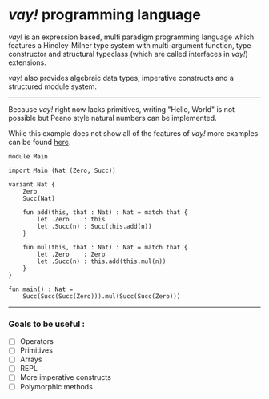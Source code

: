 # _vay!_ programming language

_vay!_ is an expression based, multi paradigm programming language which features a Hindley-Milner type system with multi-argument function, type constructor and structural typeclass (which are called interfaces in _vay!_) extensions.

_vay!_ also provides algebraic data types, imperative constructs and a structured module system.

---

Because _vay!_ right now lacks primitives, writing "Hello, World" is not possible but Peano style natural numbers can be implemented.

While this example does not show all of the features of _vay!_ more examples can be found [here](./examples).

```
module Main

import Main (Nat (Zero, Succ))

variant Nat {
    Zero
    Succ(Nat)

    fun add(this, that : Nat) : Nat = match that {
        let .Zero    : this
        let .Succ(n) : Succ(this.add(n))
    }

    fun mul(this, that : Nat) : Nat = match that {
        let .Zero    : Zero
        let .Succ(n) : this.add(this.mul(n))
    }
}

fun main() : Nat =
    Succ(Succ(Succ(Zero))).mul(Succ(Succ(Zero)))
```

---

### Goals to be useful :
- [ ] Operators
- [ ] Primitives
- [ ] Arrays
- [ ] REPL
- [ ] More imperative constructs
- [ ] Polymorphic methods
